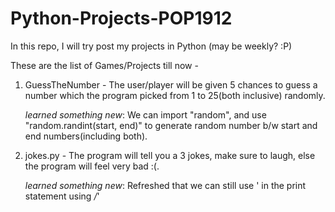 # Python-Projects-POP1912
In this repo, I will try post my projects in Python (may be weekly? :P)

These are the list of Games/Projects till now - 

1. GuessTheNumber - 
    The user/player will be given 5 chances to guess a number which the program picked from 1 to 25(both inclusive) randomly.

    *learned something new*:
        We can import "random", and use "random.randint(start, end)" to generate random number b/w start and end numbers(including both).
    
2. jokes.py - 
    The program will tell you a 3 jokes, make sure to laugh, else the program will feel very bad :(.

    *learned something new*:
        Refreshed that we can still use ' in the print statement using */*'